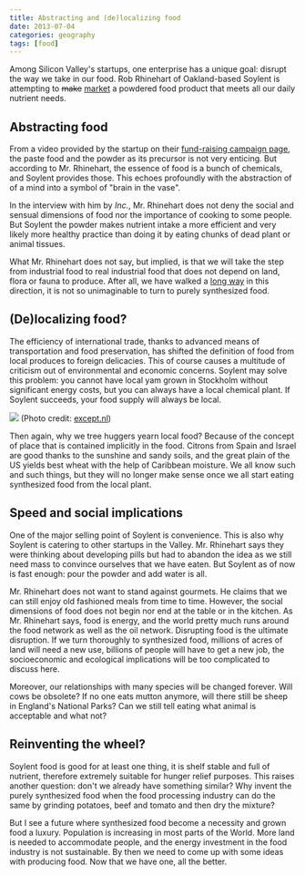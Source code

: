 ```yaml
---
title: Abstracting and (de)localizing food
date: 2013-07-04
categories: geography
tags: [food]
---
```


Among Silicon Valley's startups, one enterprise has a unique goal: disrupt the way we take in our food.  Rob Rhinehart of Oakland-based Soylent is attempting to ~~make~~ [market](http://www.inc.com/christine-lagorio/soylent-start-up-hacking-food.html) a powdered food product that meets all our daily nutrient needs.

## Abstracting food

From a video provided by the startup on their [fund-raising campaign page](https://campaign.soylent.me/soylent-free-your-body), the paste food and the powder as its precursor is not very enticing.  But according to Mr. Rhinehart, the essence of food is a bunch of chemicals, and Soylent provides those.  This echoes profoundly with the abstraction of of a mind into a symbol of "brain in the vase".

In the interview with him by *Inc.*, Mr. Rhinehart does not deny the social and sensual dimensions of food nor the importance of cooking to some people.  But Soylent the powder makes nutrient intake a more efficient and very likely more healthy practice than doing it by eating chunks of dead plant or animal tissues.

What Mr. Rhinehart does not say, but implied, is that we will take the step from industrial food to real industrial food that does not depend on land, flora or fauna to produce.  After all, we have walked a [long way](http://www.foodprocessing.com/articles/2010/anniversary.html) in this direction, it is not so unimaginable to turn to purely synthesized food.

## (De)localizing food?

The efficiency of international trade, thanks to advanced means of transportation and food preservation, has shifted the definition of food from local produces to foreign delicacies.  This of course causes a multitude of criticism out of environmental and economic concerns.  Soylent may solve this problem: you cannot have local yam grown in Stockholm without significant energy costs, but you can always have a local chemical plant.  If Soylent succeeds, your food supply will always be local.

![](https://dl.dropboxusercontent.com/u/592567/Fruit_Vegetables_World_Sources_Supermarket.jpg)
(Photo credit: [except.nl](http://www.except.nl/present/systemmaps/images/Fruit_Vegetables_World_Sources_Supermarket.jpg))

Then again, why we tree huggers yearn local food?  Because of the concept of place that is contained implicitly in the food.  Citrons from Spain and Israel are good thanks to the sunshine and sandy soils, and the great plain of the US yields best wheat with the help of Caribbean moisture.  We all know such and such things, but they will no longer make sense once we all start eating synthesized food from the local plant.

## Speed and social implications

One of the major selling point of Soylent is convenience.  This is also why Soylent is catering to other startups in the Valley.  Mr. Rhinehart says they were thinking about developing pills but had to abandon the idea as we still need mass to convince ourselves that we have eaten.  But Soylent as of now is fast enough: pour the powder and add water is all.

Mr. Rhinehart does not want to stand against gourmets.  He claims that we can still enjoy old fashioned meals from time to time.  However, the social dimensions of food does not begin nor end at the table or in the kitchen.  As Mr. Rhinehart says, food is energy, and the world pretty much runs around the food network as well as the oil network.  Disrupting food is the ultimate disruption.  If we turn thoroughly to synthesized food, millions of acres of land will need a new use, billions of people will have to get a new job, the socioeconomic and ecological implications will be too complicated to discuss here.

Moreover, our relationships with many species will be changed forever.  Will cows be obsolete?  If no one eats mutton anymore, will there still be sheep in England's National Parks?  Can we still tell eating what animal is acceptable and what not?

## Reinventing the wheel?

Soylent food is good for at least one thing, it is shelf stable and full of nutrient, therefore extremely suitable for hunger relief purposes.  This raises another question: don't we already have something similar?  Why invent the purely synthesized food when the food processing industry can do the same by grinding potatoes, beef and tomato and then dry the mixture?

But I see a future where synthesized food become a necessity and grown food a luxury.  Population is increasing in most parts of the World.  More land is needed to accommodate people, and the energy investment in the food industry is not sustainable.  By then we need to come up with some ideas with producing food.  Now that we have one, all the better.
